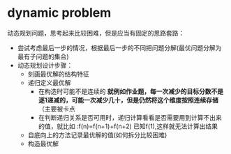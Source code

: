 # dynamic problem
动态规划问题，思考起来比较困难，但是应当有固定的思路套路：
- 尝试考虑最后一步的情况，根据最后一步的不同把问题分解(最优问题分解为最有子问题的集合)
- 动态规划设计步骤：
  - 刻画最优解的结构特征
  - 递归定义最优解
    - 在构造时可能不是连续的 **就例如作业题，每一次减少的目标分数不是逐1递减的，可能一次减少几十，但是仍然将这个维度按照连续存储**（主要被卡点
    - 在判断递归关系是否可用时，递归计算看看是否需要用到计算不出来的值，就比如 :f(n)=f(n+1)+f(n+2) 已知f(1),这样就无法计算出结果
  - 自底向上的方法记录最优解的值(如何拆分比较困难)
  - 构造最优解
